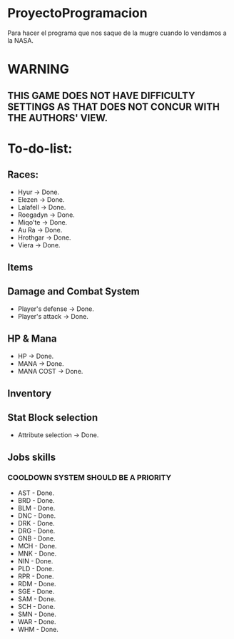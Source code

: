 # ProyectoProgramacion
Para hacer el programa que nos saque de la mugre cuando lo vendamos a la NASA.

# WARNING
## THIS GAME DOES NOT HAVE DIFFICULTY SETTINGS AS THAT DOES NOT CONCUR WITH THE AUTHORS' VIEW.

# To-do-list:
## Races:
- Hyur -> Done.
- Elezen -> Done.
- Lalafell -> Done.
- Roegadyn -> Done.
- Miqo'te -> Done.
- Au Ra -> Done.
- Hrothgar -> Done.
- Viera -> Done.

## Items
## Damage and Combat System
- Player's defense -> Done.
- Player's attack -> Done.
## HP & Mana
- HP -> Done.
- MANA -> Done.
- MANA COST -> Done.
## Inventory
## Stat Block selection
- Attribute selection -> Done.
## Jobs skills
### COOLDOWN SYSTEM SHOULD BE A PRIORITY
- AST - Done.
- BRD - Done.
- BLM - Done.
- DNC - Done.
- DRK - Done.
- DRG - Done.
- GNB - Done.
- MCH - Done.
- MNK - Done.
- NIN - Done.
- PLD - Done.
- RPR - Done.
- RDM - Done.
- SGE - Done.
- SAM - Done.
- SCH - Done.
- SMN - Done.
- WAR - Done.
- WHM - Done.